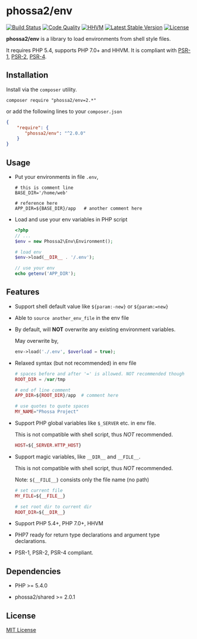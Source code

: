 # phossa2/env
[![Build Status](https://travis-ci.org/phossa2/env.svg?branch=master)](https://travis-ci.org/phossa2/env)
[![Code Quality](https://scrutinizer-ci.com/g/phossa2/env/badges/quality-score.png?b=master)](https://travis-ci.org/phossa2/env)
[![HHVM](https://img.shields.io/hhvm/phossa2/env.svg?style=flat)](http://hhvm.h4cc.de/package/phossa2/env)
[![Latest Stable Version](https://img.shields.io/packagist/vpre/phossa2/env.svg?style=flat)](https://packagist.org/packages/phossa2/env)
[![License](https://poser.pugx.org/phossa2/env/license)](http://mit-license.org/)

**phossa2/env** is a library to load environments from shell style files.

It requires PHP 5.4, supports PHP 7.0+ and HHVM. It is compliant with
[PSR-1][PSR-1], [PSR-2][PSR-2], [PSR-4][PSR-4].

[PSR-1]: http://www.php-fig.org/psr/psr-1/ "PSR-1: Basic Coding Standard"
[PSR-2]: http://www.php-fig.org/psr/psr-2/ "PSR-2: Coding Style Guide"
[PSR-4]: http://www.php-fig.org/psr/psr-4/ "PSR-4: Autoloader"

Installation
---
Install via the `composer` utility.

```
composer require "phossa2/env=2.*"
```

or add the following lines to your `composer.json`

```json
{
    "require": {
       "phossa2/env": "^2.0.0"
    }
}
```

Usage
---

- Put your environments in file `.env`,

  ```shell
  # this is comment line
  BASE_DIR='/home/web'

  # reference here
  APP_DIR=${BASE_DIR}/app   # another comment here
  ```

- Load and use your env variables in PHP script

  ```php
  <?php
  // ...
  $env = new Phossa2\Env\Environment();

  # load env
  $env->load(__DIR__ . '/.env');

  // use your env
  echo getenv('APP_DIR');
  ```

Features
---

- Support shell default value like `${param:-new}` or `${param:=new}`

- Able to `source another_env_file` in the env file

- By default, will **NOT** overwrite any existing environment variables.

  May overwrite by,

  ```php
  env->load('./.env', $overload = true);
  ```

- Relaxed syntax (but not recommended) in env file

  ```php
  # spaces before and after '=' is allowed. NOT recommended though
  ROOT_DIR = /var/tmp

  # end of line comment
  APP_DIR=${ROOT_DIR}/app  # comment here

  # use quotes to quote spaces
  MY_NAME="Phossa Project"
  ```

- Support PHP global variables like `$_SERVER` etc. in env file.

  This is not compatible with shell script, thus *NOT* recommended.

  ```php
  HOST=${_SERVER.HTTP_HOST}
  ```

- Support magic variables, like `__DIR__` and `__FILE__`.

  This is not compatible with shell script, thus *NOT* recommended.

  Note: `${__FILE__}` consists only the file name (no path)

  ```php
  # set current file
  MY_FILE=${__FILE__}

  # set root dir to current dir
  ROOT_DIR=${__DIR__}
  ```

- Support PHP 5.4+, PHP 7.0+, HHVM

- PHP7 ready for return type declarations and argument type declarations.

- PSR-1, PSR-2, PSR-4 compliant.

Dependencies
---

- PHP >= 5.4.0

- phossa2/shared >= 2.0.1

License
---

[MIT License](http://mit-license.org/)
